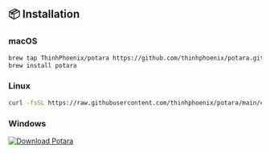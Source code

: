 ## 📦 Installation  

### macOS  
```sh
brew tap ThinhPhoenix/potara https://github.com/thinhphoenix/potara.git
brew install potara
```

### Linux  
```sh
curl -fsSL https://raw.githubusercontent.com/thinhphoenix/potara/main/curl/potara.sh | bash
```

### Windows  
[![Download Potara](https://custom-icon-badges.demolab.com/badge/-Download-blue?style=for-the-badge&logo=download&logoColor=white)](https://github.com/ThinhPhoenix/potara/releases/download/v1.0.0/PotaraInstaller.exe)
